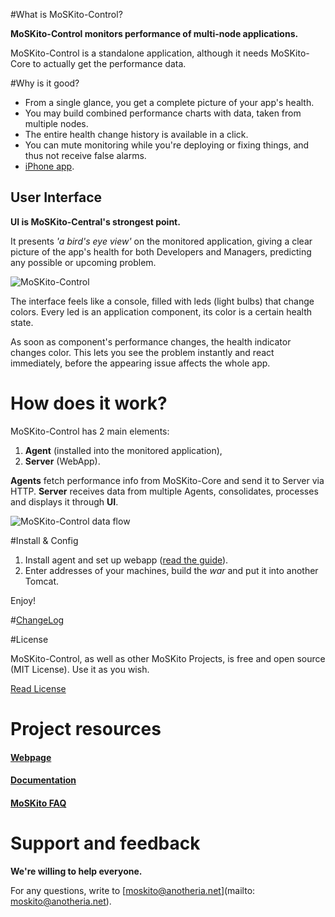 #What is MoSKito-Control?
  
**MoSKito-Control monitors performance of multi-node applications.**

MoSKito-Control is a standalone application, although it needs MoSKito-Core to actually get the performance data.

#Why is it good?

* From a single glance, you get a complete picture of your app's health.
* You may build combined performance charts with data, taken from multiple nodes.
* The entire health change history is available in a click.
* You can mute monitoring while you're deploying or fixing things, and thus not receive false alarms.
* [iPhone app](https://itunes.apple.com/en/app/msk-control/id688838411?mt=8).

## User Interface

**UI is MoSKito-Central's strongest point.**

It presents *'a bird's eye view'* on the monitored application, giving a clear picture of the app's health for both Developers and Managers, predicting any possible or upcoming problem.

![MoSKito-Control](https://github.com/anotheria/moskito-control/blob/master/docs/images/components_ok_not_ok.png?raw=true)

The interface feels like a console, filled with leds (light bulbs) that change colors. Every led is an application component, its color is a certain health state.

As soon as component's performance changes, the health indicator changes color. This lets you see the problem instantly and react immediately, before the appearing issue affects the whole app.

# How does it work?

MoSKito-Control has 2 main elements:

1. **Agent** (installed into the monitored application), 
2. **Server** (WebApp).

**Agents** fetch performance info from MoSKito-Core and send it to Server via HTTP. **Server** receives data from multiple Agents, consolidates, processes and displays it through **UI**.

![MoSKito-Control data flow](https://confluence.opensource.anotheria.net/download/attachments/25100513/moskito-control_overview.png)

#Install & Config

1. Install agent and set up webapp ([read the guide](https://confluence.opensource.anotheria.net/display/MSK/MoSKito-Control+Quick+Setup+Guide)).
2. Enter addresses of your machines, build the *war* and put it into another Tomcat.

Enjoy!

#[ChangeLog](https://confluence.opensource.anotheria.net/display/MSK/MoSKito-Control+Changelog)

#License

MoSKito-Control, as well as other MoSKito Projects, is free and open source (MIT License). Use it as you wish.

[Read License](https://github.com/anotheria/moskito/blob/master/LICENSE)

# Project resources

#### [Webpage](http://www.moskito.org/moskito-control.html)
#### [Documentation](https://confluence.opensource.anotheria.net/display/MSK/MoSKito-Control)
#### [MoSKito FAQ](https://confluence.opensource.anotheria.net/display/MSK/MoSKito+FAQ)

# Support and feedback

**We're willing to help everyone.**

For any questions, write to [moskito@anotheria.net](mailto: moskito@anotheria.net).
